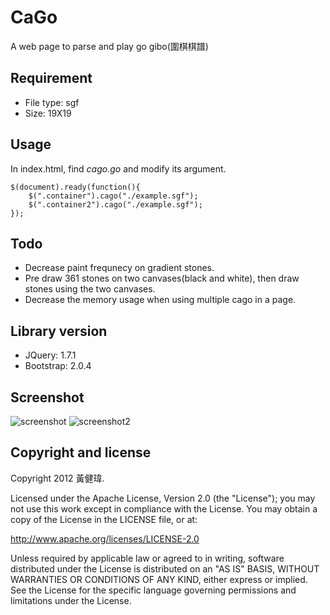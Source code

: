 # CaGo #

A web page to parse and play go gibo(圍棋棋譜) 

## Requirement ##

* File type: sgf
* Size: 19X19

## Usage ##

In index.html, find *cago.go* and modify its argument.

	$(document).ready(function(){
		$(".container").cago("./example.sgf");
		$(".container2").cago("./example.sgf");
	});

## Todo ##

* Decrease paint frequnecy on gradient stones.
* Pre draw 361 stones on two canvases(black and white), then draw stones using the two canvases.
* Decrease the memory usage when using multiple cago in a page.

## Library version ##
 
* JQuery: 1.7.1
* Bootstrap: 2.0.4

## Screenshot ##

![screenshot](http://i.minus.com/ibbWnsJd0vf02S.png)
![screenshot2](http://i.minus.com/ixDnLOfgU74Wq.png)

## Copyright and license ##
Copyright 2012 黃健瑋.

Licensed under the Apache License, Version 2.0 (the "License"); you may not use this work except in compliance with the License. You may obtain a copy of the License in the LICENSE file, or at:

http://www.apache.org/licenses/LICENSE-2.0

Unless required by applicable law or agreed to in writing, software distributed under the License is distributed on an "AS IS" BASIS, WITHOUT WARRANTIES OR CONDITIONS OF ANY KIND, either express or implied. See the License for the specific language governing permissions and limitations under the License.

